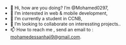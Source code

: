 - 👋 Hi, how are you doing? I’m @Mohamed0297,
- 👀 I’m interested in web & mobile development,
- 🌱 I’m currently a student in CCNB, 
- 💞️ I’m looking to collaborate on interessting projects.. 
- 📫 How to reach me , send an email to : mohamedessanhaji9@gmail.com.

<!---
Mohamed0297/Mohamed0297 is a ✨ special ✨ repository because its `README.md` (this file) appears on your GitHub profile.
You can click the Preview link to take a look at your changes.
--->
